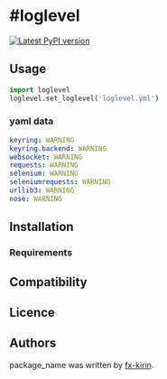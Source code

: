 #loglevel
========

[![Latest PyPI version](https://img.shields.io/pypi/v/package_name.svg)](https://pypi.python.org/pypi/package_name)

Usage
-----

```python
import loglevel
loglevel.set_loglevel('loglevel.yml')
```

### yaml data
```yaml
keyring: WARNING
keyring.backend: WARNING
websocket: WARNING
requests: WARNING
selenium: WARNING
seleniumrequests: WARNING
urllib3: WARNING
nose: WARNING
```

Installation
------------

### Requirements

Compatibility
-------------

Licence
-------

Authors
-------

package\_name was written by [fx-kirin](fx.kirin@gmail.com).
